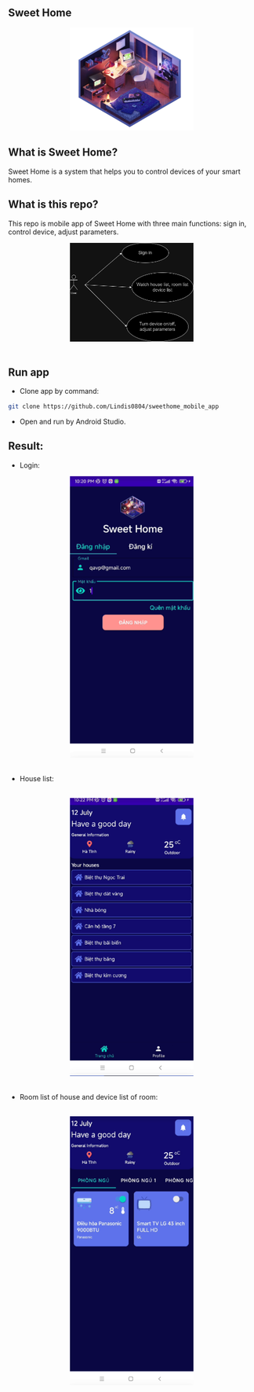 ## Sweet Home
<div align="center">
<img src="./images/bedroom.png" style="width:50%"/>
<br/>
</div>

## What is Sweet Home?

Sweet Home is a system that helps you to control devices of your smart homes.

## What is this repo?

This repo is mobile app of Sweet Home with three main functions: sign in, control device, adjust parameters.
<br/>
<div align="center">
<img src="./images/user_usecase.png" style="width:50%"/>
</div>
<br/>

## Run app

- Clone app by command:
```bash
git clone https://github.com/Lindis0804/sweethome_mobile_app
```

- Open and run by Android Studio.

## Result:

- Login:
  <br/>
<div align="center">
<img src="./images/login_page.png" style="width:50%"/>
</div>
<br/>

- House list:

<br/>
<div align="center">
<img src="./images/home_list.png" style="width:50%"/>
</div>
<br/>

- Room list of house and device list of room:

<br/>
<div align="center">
<img src="./images/home_detail.png" style="width:50%"/>
</div>
<br/>
